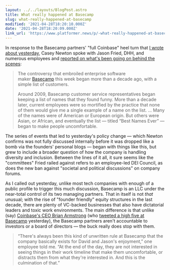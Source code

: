 ```yaml
---
layout: ../../layouts/BlogPost.astro
title: What really happened at Basecamp
slug: what-really-happened-at-basecamp
modified: '2021-04-28T18:20:10.000Z'
date: '2021-04-28T18:20:09.000Z'
link_url: 'https://www.platformer.news/p/-what-really-happened-at-basecamp'
---
```

In response to the Basecamp partners' "full Coinbase" heel turn that [I wrote about yesterday](https://demaree.blog/back-to-basic-at-basecamp/), Casey Newton spoke with Jason Fried, DHH, and numerous employees and [reported on what's been going on behind the scenes](https://www.platformer.news/p/-what-really-happened-at-basecamp):

> The controversy that embroiled enterprise software maker [Basecamp](https://basecamp.com/) this week began more than a decade ago, with a simple list of customers.
> 
> Around 2009, Basecamp customer service representatives began keeping a list of names that they found funny. More than a decade later, current employees were so mortified by the practice that none of them would give me a single example of a name on the list. … Many of the names were of American or European origin. But others were Asian, or African, and eventually the list — titled “Best Names Ever” — began to make people uncomfortable.

The series of events that led to yesterday's policy change — which Newton confirms was not fully discussed internally before it was dropped like a bomb via the founders' personal blogs — began with things like this, but grew to include a broader question of how the company is handling diversity and inclusion. Between the lines of it all, it sure seems like the "committees" Fried railed against refers to an employee-led DEI Council, as does the new ban against "societal and political discussions" on company forums.

As I called out yesterday, unlike most tech companies with enough of a public profile to trigger this much discussion, Basecamp is an LLC under the near-total control of its two managing partners. That in itself is not _that_ unusual; with the rise of "founder friendly" equity structures in the last decade, there are plenty of VC-backed businesses that also have dictatorial leaders and toxic work environments. The main difference is that unlike (say) [Coinbase's CEO Brian Armstrong](https://blog.coinbase.com/coinbase-is-a-mission-focused-company-af882df8804) (who [tweeted a high five at Basecamp](https://twitter.com/brian_armstrong/status/1386806511628783617?ref_src=twsrc%5Egoogle%7Ctwcamp%5Eserp%7Ctwgr%5Etweet) yesterday), the Basecamp partners aren't accountable to investors or a board of directors — the buck really does stop with them.

> “There's always been this kind of unwritten rule at Basecamp that the company basically exists for David and Jason's enjoyment,” one employee told me. “At the end of the day, they are not interested in seeing things in their work timeline that make them uncomfortable, or distracts them from what they're interested in. And this is the culmination of that.”
